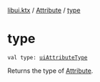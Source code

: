 [libui.ktx](../index.md) / [Attribute](index.md) / [type](./type.md)

# type

`val type: `[`uiAttributeType`](../../libui/ui-attribute-type.md)

Returns the type of [Attribute](index.md).

